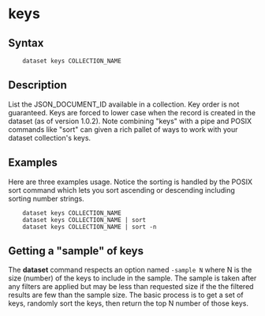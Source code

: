 keys
====

Syntax
------

```shell
    dataset keys COLLECTION_NAME
```

Description
-----------

List the JSON_DOCUMENT_ID available in a collection. Key order is not
guaranteed. Keys are forced to lower case when the record is created
in the dataset (as of version 1.0.2). Note combining "keys" with
a pipe and POSIX commands like "sort" can given a rich pallet of
ways to work with your dataset collection's keys.

Examples
--------

Here are three examples usage. Notice the sorting is handled by
the POSIX sort command which lets you sort ascending or descending
including sorting number strings.

```shell
    dataset keys COLLECTION_NAME
    dataset keys COLLECTION_NAME | sort
    dataset keys COLLECTION_NAME | sort -n
```

Getting a "sample" of keys
--------------------------

The __dataset__ command respects an option named `-sample N` where N 
is the size (number) of the keys to include in the sample. The sample 
is taken after any filters are applied but may be less than requested 
size if the the filtered results are few than the sample size.  The 
basic process is to get a set of keys, randomly sort the keys, then 
return the top N number of those keys.


